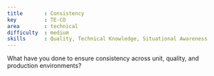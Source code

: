```yaml
---
title       : Consistency
key         : TE-CO
area        : technical
difficulty  : medium
skills      : Quality, Technical Knowledge, Situational Awareness
---
```


What have you done to ensure consistency across unit, quality, and production environments?